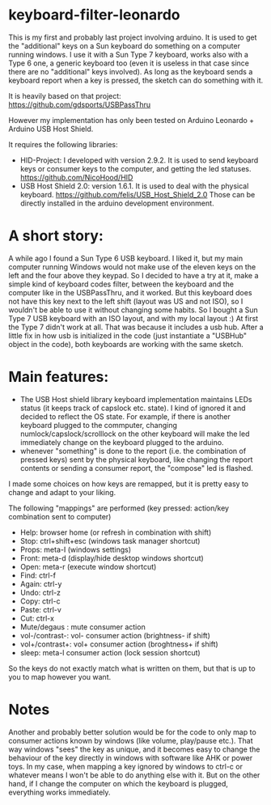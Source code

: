 # keyboard-filter-leonardo

This is my first and probably last project involving arduino.
It is used to get the "additional" keys on a Sun keyboard do something on a computer running windows. I use it with a Sun Type 7 keyboard, works also with a Type 6 one, a generic keyboard too (even it is useless in that case since there are no "additional" keys involved).
As long as the keyboard sends a keyboard report when a key is pressed, the sketch can do something with it.

It is heavily based on that project:
https://github.com/gdsports/USBPassThru

However my implementation has only been tested on Arduino Leonardo + Arduino USB Host Shield.

It requires the following libraries:
* HID-Project: I developed with version 2.9.2. It is used to send keyboard keys or consumer keys to the computer, and getting the led statuses. https://github.com/NicoHood/HID
* USB Host Shield 2.0: version 1.6.1. It is used to deal with the physical keyboard. https://github.com/felis/USB_Host_Shield_2.0
Those can be directly installed in the arduino development environment.

# A short story:
A while ago I found a Sun Type 6 USB keyboard. I liked it, but my main computer running Windows would not make use of the eleven keys on the left and the four above they keypad.
So I decided to have a try at it, make a simple kind of keyboard codes filter, between the keyboard and the computer like in the USBPassThru, and it worked.
But this keyboard does not have this key next to the left shift (layout was US and not ISO), so I wouldn't be able to use it without changing some habits. So I bought a Sun Type 7 USB keyboard with an ISO layout, and with my local layout :)
At first the Type 7 didn't work at all. That was because it includes a usb hub.
After a little fix in how usb is initialized in the code (just instantiate a "USBHub" object in the code), both keyboards are working with the same sketch.

# Main features:

* The USB Host shield library keyboard implementation maintains LEDs status (it keeps track of capslock etc. state). I kind of ignored it and decided to reflect the OS state. For example, if there is another keyboard plugged to the commputer, changing numlock/capslock/scrolllock on the other keyboard will make the led immediately change on the keyboard plugged to the arduino.
* whenever "something" is done to the report (i.e. the combination of pressed keys) sent by the physical keyboard, like changing the report contents or sending a consumer report, the "compose" led is flashed.

I made some choices on how keys are remapped, but it is pretty easy to change and adapt to your liking.


The following "mappings" are performed (key pressed: action/key combination sent to computer)
* Help: browser home (or refresh in combination with shift)
* Stop: ctrl+shift+esc (windows task manager shortcut)
* Props: meta-I (windows settings)
* Front: meta-d (display/hide desktop windows shortcut)
* Open: meta-r (execute window shortcut)
* Find: ctrl-f
* Again: ctrl-y
* Undo: ctrl-z
* Copy: ctrl-c
* Paste: ctrl-v
* Cut: ctrl-x
* Mute/degaus : mute consumer action
* vol-/contrast-: vol- consumer action (brightness- if shift)
* vol+/contrast+: vol+ consumer action (broghtness+ if shift)
* sleep: meta-l consumer action (lock session shortcut)

So the keys do not exactly match what is written on them, but that is up to you to map however you want.

# Notes

Another and probably better solution would be for the code to only map to consumer actions known by windows (like volume, play/pause etc.). That way windows "sees" the key as unique, and it becomes easy to change the behaviour of the key directly in windows with software like AHK or power toys.
In my case, when mapping a key ignored by windows to ctrl-c or whatever means I won't be able to do anything else with it.
But on the other hand, if I change the computer on which the keyboard is plugged, everything works immediately.

